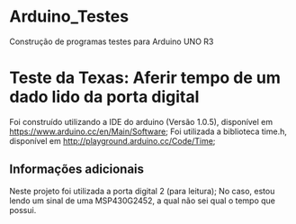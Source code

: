 # Arduino_Testes
Construção de programas testes para Arduino UNO R3

# Teste da Texas: Aferir tempo de um dado lido da porta digital
Foi construído utilizando a IDE do arduino (Versão 1.0.5), disponível em https://www.arduino.cc/en/Main/Software;
Foi utilizada a biblioteca time.h, disponível em http://playground.arduino.cc/Code/Time;

## Informações adicionais
Neste projeto foi utilizada a porta digital 2 (para leitura);
No caso, estou lendo um sinal de uma MSP430G2452, a qual não sei qual o tempo que possui.
